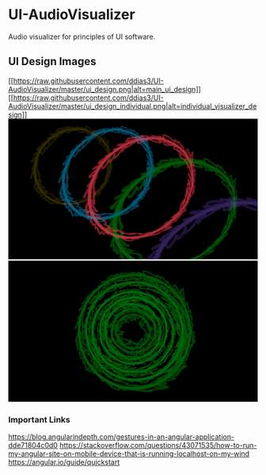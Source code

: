 # UI-AudioVisualizer
Audio visualizer for principles of UI software.

## UI Design Images
[[https://raw.githubusercontent.com/ddias3/UI-AudioVisualizer/master/ui_design.png|alt=main_ui_design]]
[[https://raw.githubusercontent.com/ddias3/UI-AudioVisualizer/master/ui_design_individual.png|alt=individual_visualizer_design]]
![main UI design](https://raw.githubusercontent.com/ddias3/UI-AudioVisualizer/master/ui_design.png)
![individual visualizer design](https://raw.githubusercontent.com/ddias3/UI-AudioVisualizer/master/ui_design_individual.png)

### Important Links
https://blog.angularindepth.com/gestures-in-an-angular-application-dde71804c0d0
https://stackoverflow.com/questions/43071535/how-to-run-my-angular-site-on-mobile-device-that-is-running-localhost-on-my-wind
https://angular.io/guide/quickstart